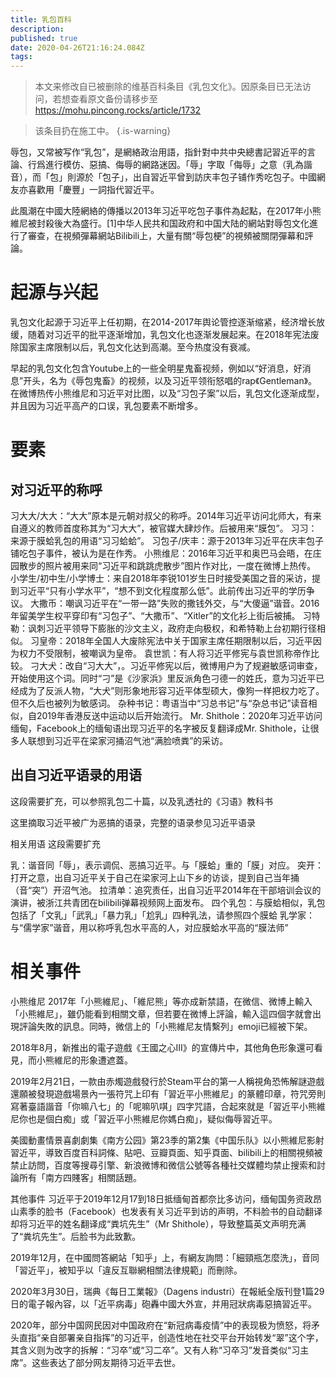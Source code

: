 ```yaml
---
title: 乳包百科
description: 
published: true
date: 2020-04-26T21:16:24.084Z
tags: 
---
```


> 本文来修改自已被删除的维基百科条目《乳包文化》。因原条目已无法访问，若想查看原文备份请移步至 https://mohu.pincong.rocks/article/1732

> 该条目扔在施工中。
{.is-warning}

辱包，又常被写作“乳包”，是網絡政治用語，指針對中共中央總書記習近平的言論、行爲進行模仿、惡搞、侮辱的網路迷因。「辱」字取「侮辱」之意（乳為諧音），而「包」則源於「包子」，出自習近平曾到訪庆丰包子铺作秀吃包子。中國網友亦喜歡用「慶豐」一詞指代習近平。

此風潮在中國大陸網絡的傳播以2013年习近平吃包子事件為起點，在2017年小熊維尼被封殺後大為盛行。[1]中华人民共和国政府和中国大陆的網站對辱包文化進行了審查，在視頻彈幕網站Bilibili上，大量有關“辱包梗”的視頻被關閉彈幕和評論。

# 起源与兴起



乳包文化起源于习近平上任初期，在2014-2017年舆论管控逐渐缩紧，经济增长放缓，随着对习近平的批平逐渐增加，乳包文化也逐渐发展起来。在2018年宪法废除国家主席限制以后，乳包文化达到高潮。至今热度没有衰减。

早起的乳包文化包含Youtube上的一些全明星鬼畜视频，例如以“好消息，好消息”开头，名为《辱包鬼畜》的视频，以及习近平领衔怒唱的rap《Gentleman》。在微博热传小熊维尼和习近平对比图，以及“习包子案”以后，乳包文化逐渐成型，并且因为习近平高产的口误，乳包要素不断增多。

# 要素



## 对习近平的称呼

习大大/大大：“大大”原本是元朝对叔父的称呼。2014年习近平访问北师大，有来自遵义的教师首度称其为“习大大”，被官媒大肆炒作。后被用来“膜包”。
习习：来源于膜蛤乳包的用语“习习蛤蛤”。
习包子/庆丰：源于2013年习近平在庆丰包子铺吃包子事件，被认为是在作秀。
小熊维尼：2016年习近平和奥巴马会晤，在庄园散步的照片被用来同“习近平和跳跳虎散步”图片作对比，一度在微博上热传。
小学生/初中生/小学博士：来自2018年李锐101岁生日时接受美国之音的采访，提到习近平“只有小学水平”，“想不到文化程度那么低”。此前传出习近平的学历争议。
大撒币：嘲讽习近平在“一带一路”失败的撒钱外交，与“大傻逼”谐音。2016年留美学生权平穿印有“习包子”、“大撒币”、“Xitler”的文化衫上街后被捕。
习特勒：讽刺习近平领导下膨胀的沙文主义，政府走向极权，和希特勒上台初期行径相似。
习皇帝：2018年全国人大废除宪法中关于国家主席任期限制以后，习近平因为权力不受限制，被嘲讽为皇帝。
袁世凯：有人将习近平修宪与袁世凯称帝作比较。
刁大犬：改自“习大大”，。习近平修宪以后，微博用户为了规避敏感词审查，开始使用这个词。同时“刁”是《沙家浜》里反派角色刁德一的姓氏，意为习近平已经成为了反派人物，“大犬”则形象地形容习近平体型硕大，像狗一样把权力吃了。但不久后也被列为敏感词。
杂种书记：粤语当中“习总书记”与“杂总书记”读音相似，自2019年香港反送中运动以后开始流行。
Mr. Shithole：2020年习近平访问缅甸，Facebook上的缅甸语出现习近平的名字被反复翻译成Mr. Shithole，让很多人联想到习近平在梁家河捅沼气池“满脸喷粪”的采访。

## 出自习近平语录的用语
这段需要扩充，可以参照乳包二十篇，以及乳透社的《习语》教科书



这里摘取习近平被广为恶搞的语录，完整的语录参见习近平语录

相关用语
这段需要扩充



乳：谐音同「辱」，表示调侃、恶搞习近平。与「膜蛤」重的「膜」对应。
突开：打开之意，出自习近平关于自己在梁家河上山下乡的访谈，提到自己当年捅（音“突”）开沼气池。
拉清单：追究责任，出自习近平2014年在干部培训会议的演讲，被浙江共青团在bilibili弹幕视频网上面发布。
四个乳包：与膜蛤相似，乳包包括了「文乳」「武乳」「暴力乳」「尬乳」四种乳法，请参照四个膜蛤
乳学家：与“儒学家”谐音，用以称呼乳包水平高的人，对应膜蛤水平高的“膜法师”

# 相关事件

小熊维尼
2017年「小熊維尼」、「維尼熊」等亦成新禁語，在微信、微博上輸入「小熊維尼」，雖仍能看到相關文章，但若要在微博上評論，輸入這四個字就會出現評論失敗的訊息。同時，微信上的「小熊維尼友情繫列」emoji已經被下架。

2018年8月，新推出的電子遊戲《王國之心III》的宣傳片中，其他角色形象還可看見，而小熊維尼的形象遭遮蓋。

2019年2月21日，一款由赤燭遊戲發行於Steam平台的第一人稱視角恐怖解謎遊戲還願被發現遊戲場景內一張符咒上印有「習近平小熊維尼」的篆體印章，符咒旁則寫著臺語諧音「你嘛八七」的「呢嘛叭唭」四字咒語，合起來就是「習近平小熊維尼你也是個白痴」或「習近平小熊維尼你媽白痴」，疑似侮辱習近平。

美國動畫情景喜劇劇集《南方公园》第23季的第2集《中国乐队》以小熊維尼影射習近平，導致百度百科詞條、貼吧、豆瓣頁面、知乎頁面、bilibili上的相關視頻被禁止訪問，百度等搜尋引擎、新浪微博和微信公號等各種社交媒體均禁止搜索和討論所有「南方四賤客」相關話題。


其他事件
习近平于2019年12月17到18日抵缅甸首都奈比多访问，缅甸国务资政昂山素季的脸书（Facebook）也发表有关习近平到访的声明，不料脸书的自动翻译却将习近平的姓名翻译成“粪坑先生”（Mr Shithole），导致整篇英文声明充满了“粪坑先生”。后脸书为此致歉。

2019年12月，在中國問答網站「知乎」上，有網友詢問：「細頸瓶怎麼洗」，音同「習近平」，被知乎以「違反互聯網相關法律規範」而刪除。

2020年3月30日，瑞典《每日工業報》（Dagens industri）在報紙全版刊登1篇29日的電子報內容，以「近平病毒」砲轟中國大外宣，并用冠狀病毒惡搞習近平。

2020年，部分中国网民因对中国政府在“新冠病毒疫情”中的表现极为愤怒，将矛头直指“亲自部署亲自指挥”的习近平，创造性地在社交平台开始转发“翠”这个字，其含义则为改字的拆解：“习卒”或“习二卒”。又有人称“习卒习”发音类似“习主席”。这些表达了部分网友期待习近平去世。
